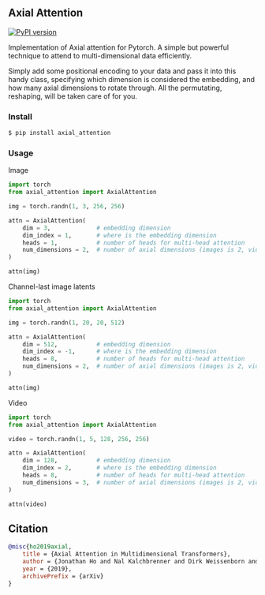 ## Axial Attention

[![PyPI version](https://badge.fury.io/py/axial-attention.svg)](https://badge.fury.io/py/axial-attention)

Implementation of Axial attention for Pytorch. A simple but powerful technique to attend to multi-dimensional data efficiently.

Simply add some positional encoding to your data and pass it into this handy class, specifying which dimension is considered the embedding, and how many axial dimensions to rotate through. All the permutating, reshaping, will be taken care of for you.

### Install

```bash
$ pip install axial_attention
```

### Usage

Image

```python
import torch
from axial_attention import AxialAttention

img = torch.randn(1, 3, 256, 256)

attn = AxialAttention(
	dim = 3, 			 # embedding dimension
	dim_index = 1,       # where is the embedding dimension
	heads = 1,			 # number of heads for multi-head attention
	num_dimensions = 2,  # number of axial dimensions (images is 2, video is 3, or more)
)

attn(img)
```

Channel-last image latents

```python
import torch
from axial_attention import AxialAttention

img = torch.randn(1, 20, 20, 512)

attn = AxialAttention(
	dim = 512, 			 # embedding dimension
	dim_index = -1,      # where is the embedding dimension
	heads = 8,			 # number of heads for multi-head attention
	num_dimensions = 2,  # number of axial dimensions (images is 2, video is 3, or more)
)

attn(img)
```

Video

```python
import torch
from axial_attention import AxialAttention

video = torch.randn(1, 5, 128, 256, 256)

attn = AxialAttention(
	dim = 128, 			 # embedding dimension
	dim_index = 2,       # where is the embedding dimension
	heads = 8,			 # number of heads for multi-head attention
	num_dimensions = 3,  # number of axial dimensions (images is 2, video is 3, or more)
)

attn(video)
```

## Citation

```bibtex
@misc{ho2019axial,
    title = {Axial Attention in Multidimensional Transformers},
    author = {Jonathan Ho and Nal Kalchbrenner and Dirk Weissenborn and Tim Salimans},
    year = {2019},
    archivePrefix = {arXiv}
}
```